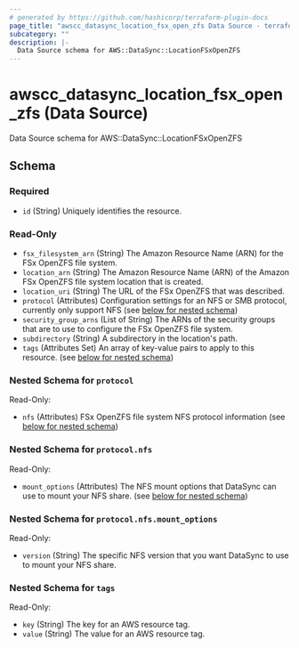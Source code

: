 ```yaml
---
# generated by https://github.com/hashicorp/terraform-plugin-docs
page_title: "awscc_datasync_location_fsx_open_zfs Data Source - terraform-provider-awscc"
subcategory: ""
description: |-
  Data Source schema for AWS::DataSync::LocationFSxOpenZFS
---
```


# awscc_datasync_location_fsx_open_zfs (Data Source)

Data Source schema for AWS::DataSync::LocationFSxOpenZFS



<!-- schema generated by tfplugindocs -->
## Schema

### Required

- `id` (String) Uniquely identifies the resource.

### Read-Only

- `fsx_filesystem_arn` (String) The Amazon Resource Name (ARN) for the FSx OpenZFS file system.
- `location_arn` (String) The Amazon Resource Name (ARN) of the Amazon FSx OpenZFS file system location that is created.
- `location_uri` (String) The URL of the FSx OpenZFS that was described.
- `protocol` (Attributes) Configuration settings for an NFS or SMB protocol, currently only support NFS (see [below for nested schema](#nestedatt--protocol))
- `security_group_arns` (List of String) The ARNs of the security groups that are to use to configure the FSx OpenZFS file system.
- `subdirectory` (String) A subdirectory in the location's path.
- `tags` (Attributes Set) An array of key-value pairs to apply to this resource. (see [below for nested schema](#nestedatt--tags))

<a id="nestedatt--protocol"></a>
### Nested Schema for `protocol`

Read-Only:

- `nfs` (Attributes) FSx OpenZFS file system NFS protocol information (see [below for nested schema](#nestedatt--protocol--nfs))

<a id="nestedatt--protocol--nfs"></a>
### Nested Schema for `protocol.nfs`

Read-Only:

- `mount_options` (Attributes) The NFS mount options that DataSync can use to mount your NFS share. (see [below for nested schema](#nestedatt--protocol--nfs--mount_options))

<a id="nestedatt--protocol--nfs--mount_options"></a>
### Nested Schema for `protocol.nfs.mount_options`

Read-Only:

- `version` (String) The specific NFS version that you want DataSync to use to mount your NFS share.




<a id="nestedatt--tags"></a>
### Nested Schema for `tags`

Read-Only:

- `key` (String) The key for an AWS resource tag.
- `value` (String) The value for an AWS resource tag.


